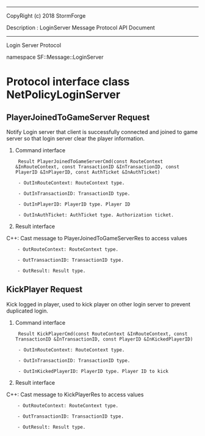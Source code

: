 ﻿***
 
 CopyRight (c) 2018 StormForge
 
 Description : LoginServer Message Protocol API Document

***



Login Server Protocol

namespace SF::Message::LoginServer


# Protocol interface class NetPolicyLoginServer
## PlayerJoinedToGameServer Request
Notify Login server that client is successfully connected and joined to game server so that login server clear the player information.

1. Command interface

        Result PlayerJoinedToGameServerCmd(const RouteContext &InRouteContext, const TransactionID &InTransactionID, const PlayerID &InPlayerID, const AuthTicket &InAuthTicket)

		- OutInRouteContext: RouteContext type. 

		- OutInTransactionID: TransactionID type. 

		- OutInPlayerID: PlayerID type. Player ID

		- OutInAuthTicket: AuthTicket type. Authorization ticket.

2. Result interface

C++: Cast message to PlayerJoinedToGameServerRes to access values


		- OutRouteContext: RouteContext type. 

		- OutTransactionID: TransactionID type. 

		- OutResult: Result type. 


## KickPlayer Request
Kick logged in player, used to kick player on other login server to prevent duplicated login.

1. Command interface

        Result KickPlayerCmd(const RouteContext &InRouteContext, const TransactionID &InTransactionID, const PlayerID &InKickedPlayerID)

		- OutInRouteContext: RouteContext type. 

		- OutInTransactionID: TransactionID type. 

		- OutInKickedPlayerID: PlayerID type. Player ID to kick

2. Result interface

C++: Cast message to KickPlayerRes to access values


		- OutRouteContext: RouteContext type. 

		- OutTransactionID: TransactionID type. 

		- OutResult: Result type. 








